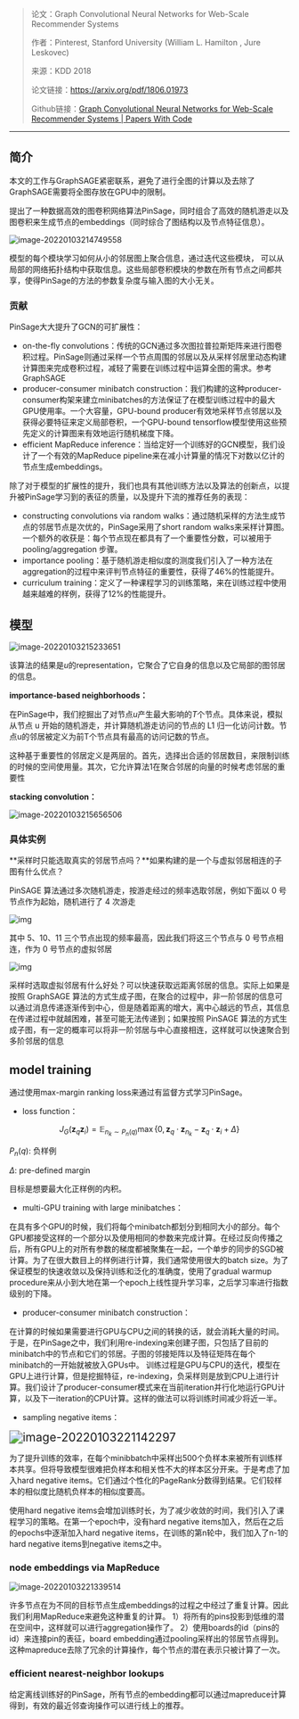 > 论文：Graph Convolutional Neural Networks for Web-Scale Recommender Systems
>
> 作者：Pinterest, Stanford University (William L. Hamilton , Jure Leskovec)
>
> 来源：KDD 2018 
>
> 论文链接：https://arxiv.org/pdf/1806.01973
>
> Github链接：[Graph Convolutional Neural Networks for Web-Scale Recommender Systems | Papers With Code](https://paperswithcode.com/paper/graph-convolutional-neural-networks-for-web)

------

## 简介

本文的工作与GraphSAGE紧密联系，避免了进行全图的计算以及去除了GraphSAGE需要将全图存放在GPU中的限制。

提出了一种数据高效的图卷积网络算法PinSage，同时组合了高效的随机游走以及图卷积来生成节点的embeddings（同时综合了图结构以及节点特征信息）。

![image-20220103214749558](https://cdn.jsdelivr.net/gh/Zhangxin98/Note@main/img/202201032147672.png)

模型的每个模块学习如何从小的邻居图上聚合信息，通过迭代这些模块，  可以从局部的网络拓扑结构中获取信息。这些局部卷积模块的参数在所有节点之间都共享，使得PinSage的方法的参数复杂度与输入图的大小无关。

### 贡献

PinSage大大提升了GCN的可扩展性：

* on-the-fly convolutions：传统的GCN通过多次图拉普拉斯矩阵来进行图卷积过程。PinSage则通过采样一个节点周围的邻居以及从采样邻居里动态构建计算图来完成卷积过程，减轻了需要在训练过程中运算全图的需求。参考GraphSAGE
* producer-consumer minibatch construction：我们构建的这种producer-consumer构架来建立minibatches的方法保证了在模型训练过程中的最大GPU使用率。一个大容量，GPU-bound producer有效地采样节点邻居以及获得必要特征来定义局部卷积，一个GPU-bound tensorflow模型使用这些预先定义的计算图来有效地运行随机梯度下降。
* efficient MapReduce inference：当给定好一个训练好的GCN模型，我们设计了一个有效的MapReduce pipeline来在减小计算量的情况下对数以亿计的节点生成embeddings。

除了对于模型的扩展性的提升，我们也具有其他训练方法以及算法的创新点，以提升被PinSage学习到的表征的质量，以及提升下流的推荐任务的表现：

* constructing convolutions via random walks：通过随机采样的方法生成节点的邻居节点是次优的，PinSage采用了short random walks来采样计算图。一个额外的收获是：每个节点现在都具有了一个重要性分数，可以被用于pooling/aggregation 步骤。
* importance pooling：基于随机游走相似度的测度我们引入了一种方法在aggregation的过程中来评判节点特征的重要性，获得了46%的性能提升。
* curriculum training：定义了一种课程学习的训练策略，来在训练过程中使用越来越难的样例，获得了12%的性能提升。

## 模型

![image-20220103215233651](https://cdn.jsdelivr.net/gh/Zhangxin98/Note@main/img/202201032152711.png)

该算法的结果是$u$的representation，它聚合了它自身的信息以及它局部的图邻居的信息。

**importance-based neighborhoods：**

在PinSage中，我们挖掘出了对节点$u$产生最大影响的$T$个节点。具体来说，模拟从节点 u 开始的随机游走，并计算随机游走访问的节点的 L1 归一化访问计数。节点u的邻居被定义为前T个节点具有最高的访问记数的节点。

这种基于重要性的邻居定义是两层的。首先，选择出合适的邻居数目，来限制训练的时候的空间使用量。其次，它允许算法1在聚合邻居的向量的时候考虑邻居的重要性

**stacking convolution：**

![image-20220103215656506](https://cdn.jsdelivr.net/gh/Zhangxin98/Note@main/img/202201032156610.png)

### 具体实例

**采样时只能选取真实的邻居节点吗？**如果构建的是一个与虚拟邻居相连的子图有什么优点？

PinSAGE 算法通过多次随机游走，按游走经过的频率选取邻居，例如下面以 0 号节点作为起始，随机进行了 4 次游走

![img](https://cdn.jsdelivr.net/gh/Zhangxin98/Note@main/img/202201032200951.jpeg)

其中 5、10、11 三个节点出现的频率最高，因此我们将这三个节点与 0 号节点相连，作为 0 号节点的虚拟邻居

![img](https://cdn.jsdelivr.net/gh/Zhangxin98/Note@main/img/202201032201106.jpeg)

采样时选取虚拟邻居有什么好处？可以快速获取远距离邻居的信息。实际上如果是按照 GraphSAGE 算法的方式生成子图，在聚合的过程中，非一阶邻居的信息可以通过消息传递逐渐传到中心，但是随着距离的增大，离中心越远的节点，其信息在传递过程中就越困难，甚至可能无法传递到；如果按照 PinSAGE 算法的方式生成子图，有一定的概率可以将非一阶邻居与中心直接相连，这样就可以快速聚合到多阶邻居的信息

## model training

通过使用max-margin ranking loss来通过有监督方式学习PinSage。

* loss function：

$$
J_{G}\left(\mathbf{z}_{q} \mathbf{z}_{i}\right)=\mathbb{E}_{n_{k} \sim P_{n}(q)} \max \left\{0, \mathbf{z}_{q} \cdot \mathbf{z}_{n_{k}}-\mathbf{z}_{q} \cdot \mathbf{z}_{i}+\Delta\right\}
$$

$P_n(q)$: 负样例

$\Delta$: pre-defined margin

目标是想要最大化正样例的内积。

* multi-GPU training with large minibatches：

在具有多个GPU的时候，我们将每个minibatch都划分到相同大小的部分。每个GPU都接受这样的一个部分以及使用相同的参数来完成计算。在经过反向传播之后，所有GPU上的对所有参数的梯度都被聚集在一起，一个单步的同步的SGD被计算。为了在很大数目上的样例进行计算，我们通常使用很大的batch size。为了保证模型的快速收敛以及保持训练和泛化的准确度，使用了gradual warmup procedure来从小到大地在第一个epoch上线性提升学习率，之后学习率进行指数级别的下降。

* producer-consumer minibatch construction：

在计算的时候如果需要进行GPU与CPU之间的转换的话，就会消耗大量的时间。于是，在PinSage之中，我们利用re-indexing来创建子图，只包括了目前的minibatch中的节点和它们的邻居。子图的邻接矩阵以及特征矩阵在每个minibatch的一开始就被放入GPUs中。
训练过程是GPU与CPU的迭代，模型在GPU上进行计算，但是挖掘特征，re-indexing，负采样则是放到CPU上进行计算。我们设计了producer-consumer模式来在当前iteration并行化地运行GPU计算，以及下一iteration的CPU计算。这样的做法可以将训练时间减少将近一半。

* sampling negative items：

<img src="https://cdn.jsdelivr.net/gh/Zhangxin98/Note@main/img/202201032211368.png" alt="image-20220103221142297" style="zoom:150%;" />


为了提升训练的效率，在每个minibbatch中采样出500个负样本来被所有训练样本共享。但将导致模型很难把负样本和相关性不大的样本区分开来。于是考虑了加入hard negative items。它们通过个性化的PageRank分数得到结果。它们较样本的相似度比随机负样本的相似度要高。

使用hard negative items会增加训练时长，为了减少收敛的时间，我们引入了课程学习的策略。在第一个epoch中，没有hard negative items加入，然后在之后的epochs中逐渐加入hard negative items，在训练的第n轮中，我们加入了n-1的hard negative items到negative items之中。


### node embeddings via MapReduce

![image-20220103221339514](https://cdn.jsdelivr.net/gh/Zhangxin98/Note@main/img/202201032213585.png)

许多节点在为不同的目标节点生成embeddings的过程之中经过了重复计算。因此我们利用MapReduce来避免这种重复的计算。
1）将所有的pins投影到低维的潜在空间中，这样就可以进行aggregation操作了。
2）使用boards的id（pins的id）来连接pin的表征，board embedding通过pooling采样出的邻居节点得到。
这种mapreduce去除了冗余的计算操作，每个节点的潜在表示只被计算了一次。

### efficient nearest-neighbor lookups

给定离线训练好的PinSage，所有节点的embedding都可以通过mapreduce计算得到，有效的最近邻查询操作可以进行线上的推荐。

